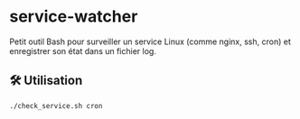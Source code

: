 # service-watcher

Petit outil Bash pour surveiller un service Linux (comme nginx, ssh, cron) et enregistrer son état dans un fichier log.

## 🛠️ Utilisation

```bash
./check_service.sh cron
